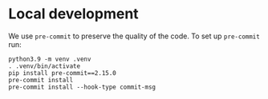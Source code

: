 Local development
============

We use `pre-commit` to preserve the quality of the code. To set up `pre-commit` run:

```
python3.9 -m venv .venv
. .venv/bin/activate
pip install pre-commit==2.15.0
pre-commit install
pre-commit install --hook-type commit-msg
```
